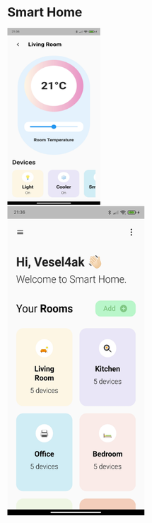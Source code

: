 # Smart Home

<div>
<img src="./assets/details.jpg" height="400" width="210"/>
<img src="./assets/home.jpg" height="700" width="310"/>
</div>
